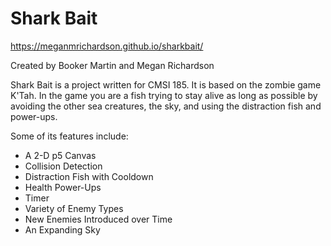 # Shark Bait

https://meganmrichardson.github.io/sharkbait/

Created by Booker Martin and Megan Richardson

Shark Bait is a project written for CMSI 185. It is based on the zombie game K'Tah. In the game you are a fish trying to stay alive as long as possible by avoiding the other sea creatures, the sky, and using the distraction fish and power-ups. 

Some of its features include:

 * A 2-D p5 Canvas
 * Collision Detection
 * Distraction Fish with Cooldown
 * Health Power-Ups
 * Timer
 * Variety of Enemy Types
 * New Enemies Introduced over Time
 * An Expanding Sky
